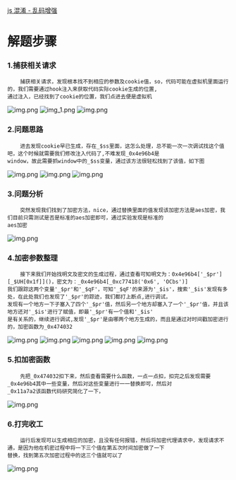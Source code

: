 [js 混淆 - 乱码增强](https://match.yuanrenxue.cn/match/5)<br>

# 解题步骤

### 1.捕获相关请求

        捕获相关请求，发现根本找不到相应的参数及cookie值，so，代码可能在虚拟机里面运行的，我们需要通过hook注入来获取代码实际cookie生成的位置,
    通过注入，已经找到了cookie的位置，我们点进去便是虚拟机

![img.png](img/1.png)
![img_1.png](img/2.png)
![img.png](img/3.png)

### 2.问题思路

        进去发现cookie早已生成，存在_$ss里面，这怎么处理，总不能一次一次调试找这个值吧，这个时候就需要我们修改注入代码了,不难发现_0x4e96b4是
    window，故此需要抓window中的_$ss变量，通过该方法很轻松找到了该值，如下图

![img.png](img/4.png)
![img.png](img/5.png)
![img.png](img/6.png)

### 3.问题分析

        突然发现我们找到了加密方法，nice，通过替换里面的值发现该加密方法是aes加密，我们目前只需测试是否是标准的aes加密即可，通过实验发现是标准的
    aes加密

![img.png](img/7.png)

### 4.加密参数整理
        接下来我们开始找明文及密文的生成过程，通过查看可知明文为：0x4e96b4['_$pr'][_$UH[0x1f]]()，密文为：_0x4e96b4[_0xc77418('0x6', 'OCbs')]
    我们跟踪这两个变量'_$pr'和'_$qF'，可知'_$qF'的来源为'_$is'，搜索'_$is'发现有多处，在此处我们也发现了'_$pr'的踪迹，我们都打上断点,进行调试，
    发现有一个地方一下子塞入了四个'_$pr'值，然后另一个地方却塞入了一个'_$pr'值，并且该地方还对'_$is'进行了赋值，即最'_$pr'有一个值和'_$is'
    是有关系的，继续进行调试,发现'_$pr'是由哪两个地方生成的，而且是通过对时间戳加密进行的，加密函数为_0x474032
![img.png](img/8.png)
![img.png](img/9.png)
![img.png](img/10.png)
![img.png](img/11.png)
![img.png](img/12.png)
### 5.扣加密函数
        先把_0x474032扣下来，然后查看需要什么函数，一点一点扣，扣完之后发现需要_0x4e96b4其中一些变量，然后对这些变量进行一一替换即可，然后对
    _0x11a7a2该函数代码研究简化了一下，
![img.png](img/13.png)
### 6.打完收工
        运行后发现可以生成相应的加密，且没有任何报错，然后将加密代理请求中，发现请求不通，是因为他在机密过程中将一下三个值在第五次时间加密做了一下
    替换，找到第五次加密过程中的这三个值就可以了
![img.png](img/14.png)